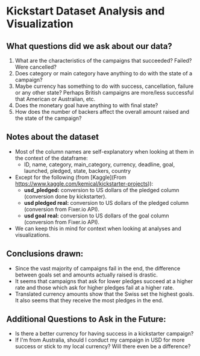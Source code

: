 # Kickstart Dataset Analysis and Visualization

## What questions did we ask about our data?
1. What are the characteristics of the campaigns that succeeded? Failed? Were cancelled?
2. Does category or main category have anything to do with the state of a campaign?
3. Maybe currency has something to do with success, cancellation, failure or any other state? Perhaps British campaigns are more/less successful that American or Australian, etc.
4. Does the monetary goal have anything to with final state?
5. How does the number of backers affect the overall amount raised and the state of the campaign?

## Notes about the dataset

- Most of the column names are self-explanatory when looking at them in the context of the dataframe:
  - ID, name, category, main_category, currency, deadline, goal, launched, pledged, state, backers, country
- Except for the following (from [Kaggle](From https://www.kaggle.com/kemical/kickstarter-projects)):
  - **usd_pledged:** conversion to US dollars of the pledged column (conversion done by kickstarter).
  - **usd pledged real:** conversion to US dollars of the pledged column (conversion from Fixer.io API).
  - **usd goal real:** conversion to US dollars of the goal column (conversion from Fixer.io API).
- We can keep this in mind for context when looking at analyses and visualizations.

## Conclusions drawn:

- Since the vast majority of campaigns fail in the end, the difference between goals set and amounts actually raised is drastic.
- It seems that campaigns that ask for lower pledges succeed at a higher rate and those which ask for higher pledges fail at a higher rate.
- Translated currency amounts show that the Swiss set the highest goals. It also seems that they receive the most pledges in the end.

## Additional Questions to Ask in the Future:

- Is there a better currency for having success in a kickstarter campaign?
- If I'm from Australia, should I conduct my campaign in USD for more success or stick to my local currency? Will there even be a difference?
